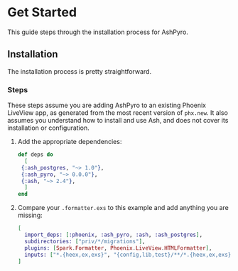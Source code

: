 # Get Started

This guide steps through the installation process for AshPyro.

## Installation

The installation process is pretty straightforward.

### Steps

These steps assume you are adding AshPyro to an existing Phoenix LiveView app, as generated from the most recent version of `phx.new`. It also assumes you understand how to install and use Ash, and does not cover its installation or configuration.

1. Add the appropriate dependencies:

   ```elixir
   def deps do
     [
    {:ash_postgres, "~> 1.0"},
    {:ash_pyro, "~> 0.0.0"},
    {:ash, "~> 2.4"},
     ]
   end
   ```

2. Compare your `.formatter.exs` to this example and add anything you are missing:

   ```elixir
   [
     import_deps: [:phoenix, :ash_pyro, :ash, :ash_postgres],
     subdirectories: ["priv/*/migrations"],
     plugins: [Spark.Formatter, Phoenix.LiveView.HTMLFormatter],
     inputs: ["*.{heex,ex,exs}", "{config,lib,test}/**/*.{heex,ex,exs}"]
   ]
   ```
